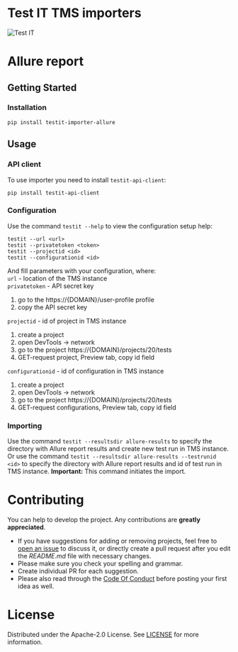 # Test IT TMS importers
![Test IT](https://raw.githubusercontent.com/testit-tms/importers/main/images/banner.png)

# Allure report

## Getting Started

### Installation
```
pip install testit-importer-allure
```

## Usage

### API client

To use importer you need to install `testit-api-client`:
```
pip install testit-api-client
```

### Configuration

Use the command `testit --help` to view the configuration setup help:
```
testit --url <url>
testit --privatetoken <token>
testit --projectid <id>
testit --configurationid <id>
```

And fill parameters with your configuration, where:  
`url` - location of the TMS instance  
`privatetoken` - API secret key  

1. go to the https://{DOMAIN}/user-profile profile  
2. copy the API secret key

`projectid` - id of project in TMS instance

1. create a project
2. open DevTools -> network
3. go to the project https://{DOMAIN}/projects/20/tests
4. GET-request project, Preview tab, copy id field  

`configurationid` - id of configuration in TMS instance  

1. create a project  
2. open DevTools -> network  
3. go to the project https://{DOMAIN}/projects/20/tests  
4. GET-request configurations, Preview tab, copy id field 

### Importing

Use the command `testit --resultsdir allure-results` to specify the directory with Allure report results and create new test run in TMS instance. 
Or use the command `testit --resultsdir allure-results --testrunid <id>` to specify the directory with Allure report results and id of test run in TMS instance.
**Important:** This command initiates the import.

# Contributing

You can help to develop the project. Any contributions are **greatly appreciated**.

* If you have suggestions for adding or removing projects, feel free to [open an issue](https://github.com/testit-tms/importers/issues/new) to discuss it, or directly create a pull request after you edit the *README.md* file with necessary changes.
* Please make sure you check your spelling and grammar.
* Create individual PR for each suggestion.
* Please also read through the [Code Of Conduct](https://github.com/testit-tms/importers/blob/master/CODE_OF_CONDUCT.md) before posting your first idea as well.

# License

Distributed under the Apache-2.0 License. See [LICENSE](https://github.com/testit-tms/importers/blob/master/LICENSE.md) for more information.


